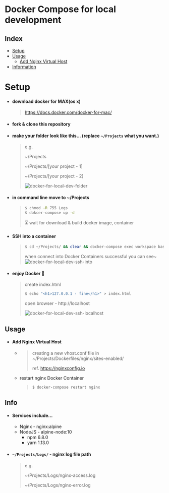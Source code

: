 # Docker Compose for local development

## Index
 - [Setup](#setup)
 - [Usage](#usage)
   - [Add Nginx Virtual Host](#add-nginx-virtual-host)
 - [Information](#information)

# Setup
 - #### download docker for MAX(os x)
   > https://docs.docker.com/docker-for-mac/
 - #### fork & clone this repository
 - #### make your folder look like this... (replace `~/Projects` what you want.)
    > e.g.
    > 
    > ~/Projects
    >
    > ~/Projects/[your project - 1]
    >
    > ~/Projects/[your project - 2]
    >
    > ![docker-for-local-dev-folder](https://user-images.githubusercontent.com/4863629/55706301-74162e80-5a13-11e9-98c6-3101c7e406c7.png)

- #### in command line move to ~/Projects
    > ```bash
    > $ chmod -R 755 Logs
    > $ dokcer-compose up -d
    > ```
    >
    > ⏳ wait for download & build docker image, container

- #### SSH into a container
    > ```bash
    > $ cd ~/Projects/ && clear && docker-compose exec workspace bash
    > ```
    > when connect into Docker Containers successful you can see~
    > ![docker-for-local-dev-ssh-into](https://user-images.githubusercontent.com/4863629/55706770-99f00300-5a14-11e9-8600-464a3cba62aa.png)

- #### enjoy Docker 🐳
    > create index.html
    >```bash
    > $ echo "<h1>127.0.0.1 - fine</h1>" > index.html
    >```
    > open browser - http://localhost
    >
    >![docker-for-local-dev-ssh-localhost](https://user-images.githubusercontent.com/4863629/55710384-1ab2fd00-5a1d-11e9-9b33-dbc6e429b63c.png)


## Usage
 - #### Add Nginx Virtual Host
   - >  creating a new vhost.conf file in ~/Projects/Dockerfiles/nginx/sites-enabled/
     >
     > ref. https://nginxconfig.io

   - restart nginx Docker Container
     > ```base
     > $ docker-compose restart nginx
     >```


## Info
- #### Services include...
  - Nginx - nginx:alpine
  - NodeJS - alpine-node:10
    - npm 6.8.0
    - yarn 1.13.0

- #### `~/Projects/Logs/` - nginx log file path
    > e.g. 
    > 
    > ~/Projects/Logs/nginx-access.log
    >
    > ~/Projects/Logs/nginx-error.log
    